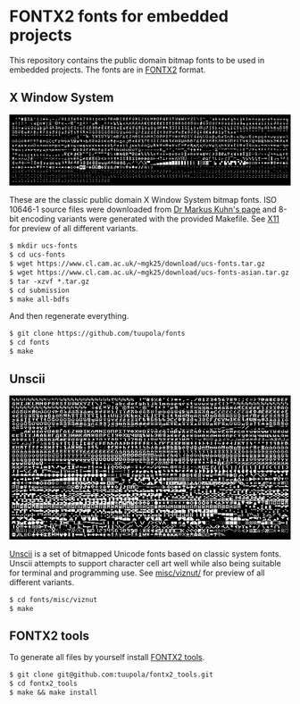 # FONTX2 fonts for embedded projects

This repository contains the public domain bitmap fonts to be used in embedded projects. The fonts are in [FONTX2](http://elm-chan.org/docs/dosv/fontx_e.html) format.

## X Window System

![](X11/png/font6x9.png)

These are the classic public domain X Window System bitmap fonts. ISO 10646-1 source files were downloaded from [Dr Markus Kuhn's page](https://www.cl.cam.ac.uk/~mgk25/ucs-fonts.html) and 8-bit encoding variants were generated with the provided Makefile. See [X11](X11) for preview of all different variants.

```
$ mkdir ucs-fonts
$ cd ucs-fonts
$ wget https://www.cl.cam.ac.uk/~mgk25/download/ucs-fonts.tar.gz
$ wget https://www.cl.cam.ac.uk/~mgk25/download/ucs-fonts-asian.tar.gz
$ tar -xzvf *.tar.gz
$ cd submission
$ make all-bdfs
```

And then regenerate everything.

```
$ git clone https://github.com/tuupola/fonts
$ cd fonts
$ make
```

## Unscii

![](misc/viznut/png/unscii-8.png)

[Unscii](http://pelulamu.net/unscii/) is a set of bitmapped Unicode fonts based on classic system fonts. Unscii attempts to support character cell art well while also being suitable for terminal and programming use. See [misc/viznut/](misc/viznut/) for preview of all different variants.

```
$ cd fonts/misc/viznut
$ make
```

## FONTX2 tools

To generate all files by yourself install [FONTX2 tools](https://github.com/tuupola/fontx2_tools).

```
$ git clone git@github.com:tuupola/fontx2_tools.git
$ cd fontx2_tools
$ make && make install
```